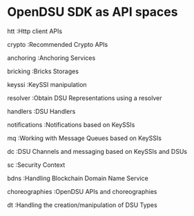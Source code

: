 # OpenDSU SDK as API spaces

htt            :Http client APIs

crypto          :Recommended Crypto APIs

anchoring       :Anchoring Services

bricking        :Bricks Storages

keyssi          :KeySSI manipulation

resolver        :Obtain DSU Representations using a resolver

handlers        :DSU Handlers

notifications   :Notifications based on KeySSIs

mq              :Working with Message Queues based on KeySSIs

dc              :DSU  Channels and messaging  based on KeySSIs and DSUs

sc              :Security Context

bdns            :Handling Blockchain Domain Name Service

choreographies  :OpenDSU APIs and choreographies

dt              :Handling the creation/manipulation of DSU Types
